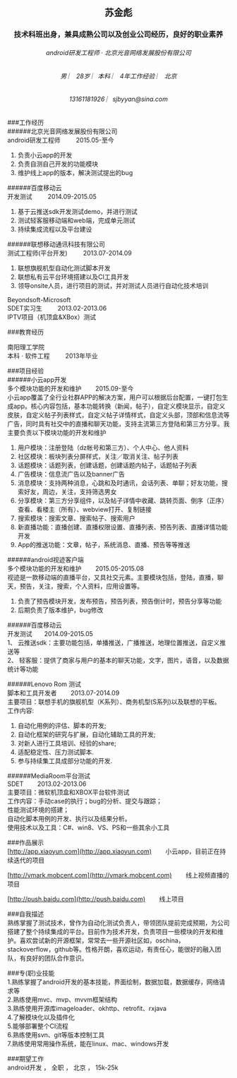 <h2 align = "center">苏金彪</h2>
<h3 align = "center">技术科班出身，兼具成熟公司以及创业公司经历，良好的职业素养</h3>

<h6 align = "center" >android研发工程师 · 北京光音网络发展股份有限公司</h6>
<h6 align = "center">男  ︳   28岁  ︳本科 ︳ 4年工作经验  ︳ 北京  </h6>
<h6 align = "center">13161181926 ︳sjbyyan@sina.com </h6>


 
###工作经历   
######北京光音网络发展股份有限公司  	
android研发工程师   &nbsp;&nbsp;&nbsp;&nbsp;&nbsp;&nbsp;&nbsp;&nbsp;2015.05-至今  
1. 负责小云app的开发<br> 
2. 负责自测自己开发的功能模块<br>
3. 维护线上app的版本，解决测试提出的bug 

######百度移动云  	
开发测试  	&nbsp;&nbsp;&nbsp;&nbsp;&nbsp;&nbsp;&nbsp;&nbsp;2014.09-2015.05  
1. 基于云推送sdk开发测试demo，并进行测试<br> 
2. 测试轻客服移动端和web端，完成单元测试<br>
3. 持续集成流程以及平台建设<br>

######联想移动通讯科技有限公司  	
测试工程师(平台开发)  	&nbsp;&nbsp;&nbsp;&nbsp;&nbsp;&nbsp;&nbsp;&nbsp;2013.07-2014.09  
1. 联想旗舰机型自动化测试脚本开发<br> 
2. 联想私有云平台环境搭建以及CI工具开发<br> 
3. 领导onsite人员，进行项目的测试，并对测试人员进行自动化技术培训 

Beyondsoft-Microsoft  	
SDET实习生  	&nbsp;&nbsp;&nbsp;&nbsp;&nbsp;&nbsp;&nbsp;&nbsp;2013.02-2013.06  
IPTV项目（机顶盒&XBox）测试 

 

###教育经历  
 
南阳理工学院 	
本科 · 软件工程 	&nbsp;&nbsp;&nbsp;&nbsp;&nbsp;&nbsp;&nbsp;&nbsp;2013年毕业  

 
###项目经验  
######小云app开发 	
多个模块功能的开发和维护  &nbsp;&nbsp;&nbsp;&nbsp;&nbsp;&nbsp;	2015.09-至今  
小云app覆盖了全行业社群APP的解决方案，用户可以根据后台配置，一键打包生成app。核心内容包括，基本功能转换（新闻，帖子），自定义模块显示，自定义皮肤，自定义帖子列表样式，自定义帖子详情样式，自定义头部，顶部和信息流等广告，同时具有社交中的直播和聊天功能，支持主流第三方登陆和第三方分享。我主要负责以下模块功能的开发和维护<br> 
1. 用户模块：注册登陆（dz帐号和第三方）、个人中心、他人资料<br>
2. 社区模块：板块列表分屏样式，关注／取消关注、帖子列表<br> 
3. 话题模块：话题列表，创建话题，创建话题内帖子，话题帖子列表<br> 
4. 广告模块：信息流广告以及banner广告<br> 
5. 消息模块：支持两种消息，心跳和及时通讯，会话列表、单聊；好友功能，搜索好友，周边，关注，支持筛选男女<br> 
6. 分享模块：第三方分享组件，以及帖子详情中收藏、跳转页面、倒序（正序）查看、看楼主（所有）、webview打开、复制链接<br> 
7. 搜索模块：搜索文章、搜索帖子、搜索用户<br> 
8. 新直播功能：直播创建、直播权限设置、直播列表、预告列表、直播详情功能开发<br> 
9. App的推送功能：文章，帖子，系统消息、直播、预告等等推送<br> 

######android视迹客户端 	
多个模块功能的开发和维护  &nbsp;&nbsp;&nbsp;&nbsp;&nbsp;&nbsp;	2015.05-2015.08  
视迹是一款移动端的直播平台，又具社交元素。主要模块包括，登陆，直播，聊天，预告，关注，搜索，个人资料，应用设置等。 
1. 负责了预告模块开发，发布预告，预告列表，预告倒计时，预告分享等功能<br> 
2. 后期负责了版本维护，bug修改<br> 

######百度移动云 	
开发测试  	&nbsp;&nbsp;&nbsp;&nbsp;&nbsp;&nbsp;2014.09-2015.05<br> 
1、	云推送sdk：主要功能包括，单播推送，广播推送，地理位置推送，自定义推送等<br>
2、	轻客服：提供了商家与用户的基本的聊天功能，文字，图片，语音，以及数据统计等功能<br> 

######Lenovo Rom 测试 	
脚本和工具开发者 &nbsp;&nbsp;&nbsp;&nbsp;&nbsp;&nbsp; 2013.07-2014.09<br>
主要项目：联想手机的旗舰机型（K系列）、商务机型(S系列)以及联想的平板。<br>
工作内容:<br> 
1. 自动化用例的评估、脚本的开发;<br>
2. 自动化框架的研究与扩展，自动化辅助工具的开发;<br> 
3. 对新人进行工具培训、经验的share;<br>
4. 适配稳定性、压力测试脚本.<br> 
5. 参与持续集工具成部分功能的开发.<br> 

######MediaRoom平台测试 	
SDET &nbsp;&nbsp;&nbsp;&nbsp;&nbsp;&nbsp;	2013.02-2013.06<br> 
主要项目：微软机顶盒和XBOX平台软件测试<br> 
工作内容：手动case的执行；bug的分析、提交与跟踪；<br> 
性能测试环境的搭建；<br> 
自动化脚本用例的开发、执行以及结果分析。<br> 
使用技术以及工具：C#、win8、VS、PS和一些其余小工具 <br>

 
###作品展示  
[http://app.xiaoyun.com](http://app.xiaoyun.com)  &nbsp;&nbsp;&nbsp;&nbsp;&nbsp;&nbsp;	小云app，目前正在持续迭代的项目 <br>

[http://vmark.mobcent.com](http://vmark.mobcent.com)  &nbsp;&nbsp;&nbsp;&nbsp;&nbsp;&nbsp;	线上视频直播的项目 <br>

[http://push.baidu.com](http://push.baidu.com)  &nbsp;&nbsp;&nbsp;&nbsp;&nbsp;&nbsp;	线上项目 

 
###自我描述  
熟练掌握了测试技术，曾作为自动化测试负责人，带领团队提前完成预期，为公司搭建了整个持续集成的平台。目前作为技术开发，负责项目一些模块的开发和维护。喜欢尝试新的开源框架，常常去一些开源社区如，oschina，stackoverflow，github等。性格开朗，喜欢运动，有责任心，能很好的融入团队，有良好的团队合作意识。 
 
###专(职)业技能  
1.熟练掌握了android开发的基本技能，界面绘制，数据加载，数据缓存，网络请求等<br> 
2.熟练使用mvc、mvp、mvvm框架结构<br>
3.熟练使用开源库imageloader、okhttp、retrofit、rxjava<br>
4.了解模块化以及插件化<br>
5.能够部署整个CI流程<br>
6.熟练使用svn、git等版本控制工具<br>
7.熟练使用常用操作系统，能在linux、mac、windows开发<br>

###期望工作  
android开发  ，  全职  ，  北京  ，  15k-25k   
